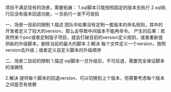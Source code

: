 项目不满足现有的场景，需要拓展：
1.sql脚本只能按照固定的版本去执行
2.sql执行后没有版本回退功能，一旦执行一发不可收拾

一、场景一目前的限制
1.描述
团队中如果没有定制一套版本的命名规则，其中的开发者定义了较大的version，那么会导致中间版本不能再命令。
产生的后果：若突然来个poc或者定制版子项目，就会打破目前的version定义规则，或者重新提供新的升级脚本，删除当前的最大的脚本
2.解决
每个文件定义一个version，按照version去升级；或者定义自定义脚本的升级顺序

二、场景二目前的限制
1.描述
sql脚本一旦升级后，不可后退，需要完全保证脚本的准确性

2.解决
提供每个脚本的回退version，可以切换到上个版本，但需要考虑每个版本之间是否有依赖

